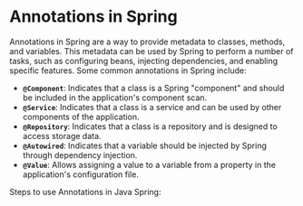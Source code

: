 # Annotations in Spring

Annotations in Spring are a way to provide metadata to classes, methods, and variables. This metadata can be used by Spring to perform a number of tasks, such as configuring beans, injecting dependencies, and enabling specific features. Some common annotations in Spring include:

- **`@Component`**: Indicates that a class is a Spring "component" and should be included in the application's component scan.
- **`@Service`**: Indicates that a class is a service and can be used by other components of the application.
- **`@Repository`**: Indicates that a class is a repository and is designed to access storage data.
- **`@Autowired`**: Indicates that a variable should be injected by Spring through dependency injection.
- **`@Value`**: Allows assigning a value to a variable from a property in the application's configuration file.

Steps to use Annotations in Java Spring:

